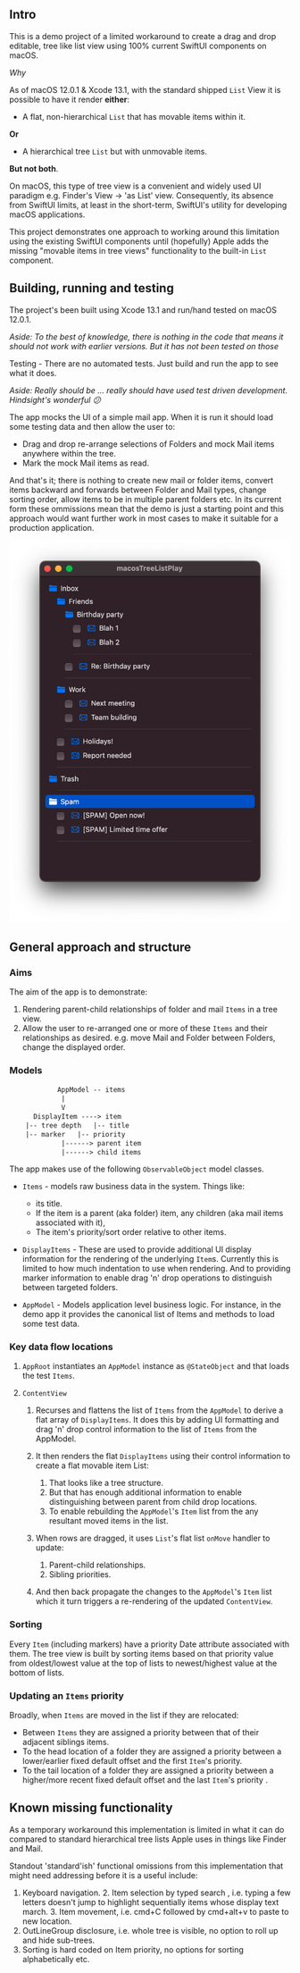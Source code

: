 ##  Intro

This is a demo project of a limited workaround to create a drag and drop editable, tree like list view using 100% current SwiftUI components on macOS.

*Why*

As of macOS 12.0.1 & Xcode 13.1, with the standard shipped `List` View it is possible to have it render **either**:

- A flat, non-hierarchical `List` that has movable items within it. 

**Or** 

- A hierarchical tree `List` but with unmovable items.

**But not both**.

On macOS, this type of tree view is a convenient and widely used UI paradigm e.g. Finder's View -> 'as List' view. Consequently, its absence from SwiftUI limits, at least in the short-term, SwiftUI's utility for developing macOS applications.

This project demonstrates one approach to working around this limitation using the existing SwiftUI components until (hopefully) Apple adds the missing "movable items in tree views" functionality to the built-in `List` component. 

## Building, running and testing

The project's been built using Xcode 13.1 and run/hand tested on macOS 12.0.1. 

*Aside: To the best of knowledge, there is nothing in the code that means it should not work with earlier versions. But it has not been tested on those*

Testing - There are no automated tests. Just build and run the app to see what it does.

*Aside: Really should be ... really should have used test driven development. Hindsight's wonderful 😕*

The app mocks the UI of a simple mail app. When it is run it should load some testing data and then allow the user to:
- Drag and drop re-arrange selections of Folders and mock Mail items anywhere within the tree.
- Mark the mock Mail items as read.

And that's it; there is nothing to create new mail or folder items, convert items backward and forwards between Folder and Mail types, change sorting order, allow items to be in multiple parent folders etc. In its current form these ommissions mean that the demo is just a starting point and this approach would want further work in most cases to make it suitable for a production application.

![App running](appScreenshot.png "picture of running demo app")

## General approach and structure
### Aims
The aim of the app is to demonstrate:

1.  Rendering parent-child relationships of folder and mail `Items` in a tree view.
2.  Allow the user to re-arranged one or more of these `Items` and their relationships as desired. e.g. move Mail and Folder between Folders, change the displayed order.

### Models

	            AppModel -- items
				 |
				 V	
	      DisplayItem ----> item 
		|-- tree depth	 |-- title 
		|-- marker	 |-- priority
				 |------> parent item
				 |------> child items 


The app makes use of the following `ObservableObject` model classes.

- `Items` - models raw business data in the system. Things like: 
	-  its title. 
	-  If the item is a parent (aka folder) item, any children (aka mail items associated with it),  
	-  The item's priority/sort order relative to other items. 

- `DisplayItems` - These are used to provide additional UI display information for the rendering of the underlying `Item`s. Currently this is limited to how much indentation to use when rendering. And to providing marker information to enable drag 'n' drop operations to distinguish between targeted folders. 

- `AppModel` - Models application level business logic. For instance, in the demo app it provides the canonical list of Items and methods to load some test data.

### Key data flow locations

1. `AppRoot` instantiates an `AppModel` instance as `@StateObject` and that loads the test `Items`.
	
2. `ContentView`

	1. Recurses and flattens the list of `Items` from the `AppModel` to derive a flat array of `DisplayItems`. It does this by adding UI formatting and drag 'n' drop control information to the list of `Items` from the AppModel.
	2. It then renders the flat `DisplayItems` using their control information to create a flat movable item List:

		1. That looks like a tree structure.
		1. But that has enough additional information to enable distinguishing between parent from child drop locations.
		1. To enable rebuilding the `AppModel`'s `Item` list from the any resultant moved items in the list.

	4. When rows are dragged, it uses `List`'s flat list `onMove` handler to update:

		1. Parent-child relationships.
		1. Sibling priorities.
		
	7. And then back propagate the changes to the `AppModel`'s `Item` list which it turn triggers a re-rendering of the updated `ContentView`.**‌**

### Sorting
Every `Item` (including markers) have a priority Date attribute associated with them. The tree view is built by sorting items based on that priority value from oldest/lowest value at the top of lists to newest/highest value at the bottom of lists.

### Updating an `Items` priority
Broadly, when `Items` are moved in the list if they are relocated:

- Between `Items` they are assigned a priority between that of their adjacent siblings items.
- To the head location of a folder they are assigned a priority between a lower/earlier fixed default offset and the first `Item`'s priority.
- To the tail location of a folder they are assigned a priority between a higher/more recent fixed default offset and the last `Item`'s priority .
 
## Known missing functionality

As a temporary workaround this implementation is limited in what it can do compared to standard hierarchical tree lists Apple uses in things like Finder and Mail. 

Standout 'standard'ish' functional omissions from this implementation that might need addressing before it is a useful include:

1. Keyboard navigation.
	2. Item selection by typed search , i.e. typing a few letters doesn't jump to highlight sequentially items whose display text march.
	3. Item movement, i.e. cmd+C followed by cmd+alt+v to paste to new location.
2. OutLineGroup disclosure, i.e. whole tree is visible, no option to roll up and hide sub-trees.
3. Sorting is hard coded on Item priority, no options for sorting alphabetically etc.



 
